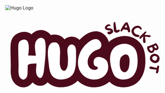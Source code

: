 
![Hugo Logo](https://github.com/user-attachments/assets/1d4c2f43-6935-439a-b1f4-142ace8809ed)<svg xmlns="http://www.w3.org/2000/svg" xmlns:xlink="http://www.w3.org/1999/xlink" width="500" zoomAndPan="magnify" viewBox="0 0 375 225" height="300" preserveAspectRatio="xMidYMid meet" version="1.2"><defs/><g id="d2ebe5bbb0"><g style="fill:#4c0b1b;fill-opacity:1;"><g transform="translate(28.63269, 164.089644)"><path style="stroke:none" d="M 32.734375 10.636719 C 29.714844 13.535156 26.417969 15.644531 22.84375 16.96875 C 18.289062 18.652344 13.664062 18.980469 8.964844 17.945312 C 2.453125 16.511719 -3 13.113281 -7.390625 7.746094 C -11.046875 3.277344 -13.40625 -1.707031 -14.460938 -7.199219 C -15.695312 -13.363281 -16.144531 -19.144531 -15.8125 -24.539062 C -15.609375 -27.832031 -15.550781 -31.621094 -15.632812 -35.898438 C -15.726562 -42.238281 -15.867188 -48.527344 -16.050781 -54.757812 C -16.242188 -61.265625 -16.339844 -67.75 -16.339844 -74.207031 C -16.339844 -77.183594 -16.230469 -80.183594 -16.011719 -83.207031 C -15.628906 -88.441406 -14.238281 -93.257812 -11.839844 -97.660156 C -8.535156 -103.714844 -3.394531 -108.066406 3.578125 -110.710938 C 11.367188 -113.632812 18.46875 -114.070312 24.878906 -112.015625 C 28.308594 -110.917969 31.375 -109.25 34.082031 -107.015625 C 36.796875 -104.773438 39.011719 -102.066406 40.734375 -98.898438 C 43.015625 -94.703125 44.488281 -89.953125 45.148438 -84.648438 C 45.640625 -80.710938 45.828125 -76.65625 45.707031 -72.480469 C 45.597656 -68.722656 45.347656 -65.15625 44.960938 -61.773438 C 44.644531 -59.007812 44.394531 -56.730469 44.214844 -54.945312 L 25.859375 -56.78125 L 24.746094 -75.195312 C 28.492188 -75.421875 32.214844 -75.449219 35.917969 -75.277344 C 38.679688 -75.152344 41.417969 -75.089844 44.132812 -75.089844 L 44.132812 -56.640625 L 25.808594 -54.484375 C 25.464844 -57.417969 25.03125 -60.511719 24.511719 -63.773438 C 23.820312 -68.089844 23.417969 -72.414062 23.300781 -76.738281 C 23.160156 -82.019531 23.738281 -87.105469 25.035156 -92 C 26.640625 -97.835938 29.601562 -103 33.90625 -107.492188 C 38.75 -112.546875 44.507812 -115.734375 51.183594 -117.046875 C 55.644531 -117.921875 60.039062 -117.695312 64.367188 -116.367188 C 68.183594 -115.191406 71.714844 -113.210938 74.96875 -110.421875 C 79.839844 -106.414062 83.011719 -100.421875 84.480469 -92.449219 C 85.328125 -87.84375 85.78125 -82.570312 85.839844 -76.632812 C 85.890625 -71.382812 85.765625 -65.875 85.464844 -60.105469 C 85.167969 -54.414062 84.746094 -48.890625 84.199219 -43.527344 L 82.785156 -30.113281 L 81.867188 -21.625 L 63.527344 -23.613281 L 81.929688 -22.296875 C 81.792969 -20.410156 81.492188 -18.058594 81.019531 -15.238281 C 80.488281 -12.039062 79.695312 -8.855469 78.640625 -5.691406 C 77.25 -1.519531 75.355469 2.144531 72.960938 5.308594 C 70.769531 8.199219 68.164062 10.464844 65.136719 12.105469 C 61.53125 14.058594 57.675781 14.976562 53.566406 14.855469 C 46.632812 14.652344 40.371094 11.371094 34.78125 5.019531 C 29.917969 -0.652344 27.101562 -7.257812 26.339844 -14.796875 C 25.835938 -19.789062 25.863281 -24.851562 26.425781 -29.980469 C 26.796875 -33.34375 27.019531 -36.285156 27.097656 -38.804688 L 45.535156 -38.230469 L 47.824219 -19.921875 C 45.800781 -19.671875 43.308594 -19.488281 40.34375 -19.371094 C 38.40625 -19.296875 36.511719 -19.148438 34.664062 -18.929688 C 34.5 -18.910156 34.371094 -18.890625 34.265625 -18.871094 C 34.253906 -18.867188 34.246094 -18.867188 34.242188 -18.867188 C 34.273438 -18.871094 34.304688 -18.882812 34.347656 -18.890625 C 34.886719 -19.042969 35.484375 -19.308594 36.136719 -19.683594 C 38.1875 -20.820312 39.867188 -22.542969 41.171875 -24.847656 C 42.535156 -27.253906 43.152344 -29.773438 43.019531 -32.402344 C 43.140625 -29.988281 43.144531 -27.289062 43.03125 -24.308594 C 42.945312 -22.277344 42.902344 -19.984375 42.902344 -17.429688 C 42.902344 -13.207031 42.4375 -9.101562 41.511719 -5.105469 C 40.105469 0.945312 37.269531 6.105469 33.003906 10.375 Z M 6.914062 -15.714844 C 6.207031 -15.007812 5.757812 -14.25 5.570312 -13.449219 C 5.863281 -14.699219 6.007812 -16.027344 6.007812 -17.429688 C 6.007812 -20.496094 6.058594 -23.261719 6.160156 -25.726562 C 6.234375 -27.617188 6.238281 -29.230469 6.171875 -30.5625 C 5.945312 -35.066406 6.914062 -39.226562 9.074219 -43.035156 C 11.175781 -46.746094 14.09375 -49.640625 17.832031 -51.714844 C 21.308594 -53.703125 25.453125 -54.984375 30.269531 -55.5625 C 33.105469 -55.902344 35.992188 -56.128906 38.925781 -56.242188 C 40.832031 -56.316406 42.273438 -56.410156 43.25 -56.535156 L 64.648438 -59.210938 L 63.976562 -37.652344 C 63.867188 -34.175781 63.574219 -30.273438 63.101562 -25.957031 C 62.820312 -23.40625 62.804688 -20.921875 63.046875 -18.511719 C 63.054688 -18.445312 63.058594 -18.402344 63.066406 -18.382812 C 63.050781 -18.433594 63.03125 -18.5 63 -18.574219 C 62.90625 -18.800781 62.730469 -19.0625 62.476562 -19.355469 C 62.53125 -19.296875 62.570312 -19.25 62.605469 -19.21875 C 62.59375 -19.226562 62.574219 -19.246094 62.542969 -19.273438 C 62.304688 -19.488281 62.003906 -19.71875 61.640625 -19.957031 C 59.652344 -21.253906 57.324219 -21.945312 54.652344 -22.023438 C 52.136719 -22.097656 49.769531 -21.53125 47.546875 -20.328125 C 45.902344 -19.433594 44.570312 -18.316406 43.550781 -16.972656 C 43.46875 -16.863281 43.417969 -16.785156 43.394531 -16.746094 C 43.46875 -16.886719 43.546875 -17.09375 43.636719 -17.359375 C 44.082031 -18.691406 44.410156 -20.007812 44.628906 -21.304688 C 44.90625 -22.984375 45.074219 -24.191406 45.125 -24.925781 L 45.148438 -25.261719 L 46.09375 -33.976562 L 47.492188 -47.265625 C 47.976562 -52.023438 48.351562 -56.945312 48.617188 -62.027344 C 48.878906 -67.035156 48.988281 -71.789062 48.945312 -76.28125 C 48.910156 -80.089844 48.660156 -83.25 48.195312 -85.765625 C 48.148438 -86.011719 48.109375 -86.195312 48.074219 -86.316406 C 48.101562 -86.214844 48.164062 -86.070312 48.253906 -85.875 C 48.867188 -84.539062 49.769531 -83.382812 50.960938 -82.410156 C 51.589844 -81.867188 52.441406 -81.433594 53.515625 -81.101562 C 55.101562 -80.613281 56.699219 -80.527344 58.304688 -80.84375 C 59.261719 -81.03125 60.007812 -81.40625 60.542969 -81.964844 C 60.484375 -81.902344 60.441406 -81.851562 60.410156 -81.8125 C 60.414062 -81.820312 60.425781 -81.835938 60.441406 -81.867188 C 60.527344 -82.011719 60.613281 -82.242188 60.699219 -82.558594 C 60.308594 -81.082031 60.136719 -79.46875 60.183594 -77.722656 C 60.253906 -75.019531 60.507812 -72.316406 60.941406 -69.605469 C 61.542969 -65.839844 62.046875 -62.234375 62.453125 -58.796875 L 64.875 -38.191406 L 44.132812 -38.191406 C 40.851562 -38.191406 37.542969 -38.269531 34.214844 -38.421875 C 31.828125 -38.535156 29.414062 -38.515625 26.976562 -38.367188 L 5.347656 -37.054688 L 7.503906 -58.617188 C 7.699219 -60.578125 7.96875 -63.035156 8.304688 -65.980469 C 8.574219 -68.316406 8.746094 -70.839844 8.824219 -73.546875 C 8.890625 -75.835938 8.796875 -78.011719 8.539062 -80.070312 C 8.480469 -80.550781 8.40625 -80.9375 8.3125 -81.242188 C 8.292969 -81.304688 8.277344 -81.351562 8.265625 -81.382812 C 8.273438 -81.359375 8.292969 -81.328125 8.316406 -81.28125 C 8.867188 -80.269531 9.621094 -79.367188 10.574219 -78.578125 C 11.523438 -77.792969 12.542969 -77.226562 13.632812 -76.878906 C 14.9375 -76.460938 16.125 -76.308594 17.1875 -76.421875 C 17.273438 -76.429688 17.34375 -76.441406 17.402344 -76.453125 C 17.402344 -76.453125 17.386719 -76.449219 17.359375 -76.441406 C 17.160156 -76.390625 16.925781 -76.316406 16.660156 -76.214844 C 17.128906 -76.394531 17.644531 -76.707031 18.207031 -77.160156 C 19.160156 -77.925781 19.941406 -78.867188 20.550781 -79.992188 C 20.652344 -80.175781 20.726562 -80.351562 20.773438 -80.519531 L 20.789062 -80.53125 C 20.632812 -78.398438 20.554688 -76.292969 20.554688 -74.207031 C 20.554688 -68.113281 20.648438 -61.992188 20.828125 -55.851562 C 21.019531 -49.433594 21.160156 -43.027344 21.253906 -36.621094 C 21.359375 -31.34375 21.277344 -26.558594 21.011719 -22.265625 C 20.878906 -20.070312 21.128906 -17.367188 21.769531 -14.164062 C 21.652344 -14.785156 21.449219 -15.269531 21.164062 -15.617188 C 20.765625 -16.101562 20.246094 -16.550781 19.601562 -16.964844 C 18.765625 -17.5 17.863281 -17.875 16.894531 -18.085938 C 14.539062 -18.605469 12.257812 -18.453125 10.042969 -17.636719 C 8.8125 -17.179688 7.859375 -16.628906 7.183594 -15.976562 Z M 6.914062 -15.714844 "/></g></g><g style="fill:#4c0b1b;fill-opacity:1;"><g transform="translate(98.906075, 164.089644)"><path style="stroke:none" d="M 11.546875 13.46875 C 4.625 9.921875 -0.769531 4.984375 -4.636719 -1.34375 C -7.742188 -6.421875 -9.988281 -11.976562 -11.375 -18.003906 C -12.5 -22.910156 -13.289062 -27.917969 -13.738281 -33.027344 C -14.09375 -37.046875 -14.488281 -40.765625 -14.925781 -44.175781 C -15.25 -46.980469 -15.5625 -50.246094 -15.859375 -53.972656 C -16.199219 -58.207031 -16.285156 -62.578125 -16.117188 -67.089844 C -15.917969 -72.433594 -15.109375 -77.511719 -13.683594 -82.320312 C -11.734375 -88.921875 -8.375 -94.402344 -3.609375 -98.769531 C -0.554688 -101.574219 2.992188 -103.648438 7.027344 -104.992188 C 10.464844 -106.136719 14.167969 -106.710938 18.128906 -106.710938 C 21.671875 -106.710938 25.003906 -106.191406 28.128906 -105.148438 C 31.78125 -103.929688 35.015625 -102.058594 37.832031 -99.535156 C 42.109375 -95.695312 45.179688 -90.921875 47.046875 -85.21875 C 48.347656 -81.25 49.171875 -77.058594 49.519531 -72.644531 C 49.808594 -69.003906 49.894531 -65.433594 49.78125 -61.929688 C 49.683594 -59.042969 49.585938 -56.53125 49.488281 -54.398438 L 49.152344 -40.855469 C 49.078125 -38.324219 49.394531 -36.152344 50.097656 -34.335938 C 49.96875 -34.65625 49.808594 -34.945312 49.617188 -35.214844 C 49.136719 -35.871094 48.519531 -36.476562 47.765625 -37.019531 C 46.453125 -37.96875 44.929688 -38.617188 43.195312 -38.96875 C 41.097656 -39.394531 39.046875 -39.3125 37.035156 -38.730469 C 34.835938 -38.097656 33 -37.027344 31.515625 -35.519531 C 30.921875 -34.917969 30.515625 -34.402344 30.300781 -33.96875 C 30.945312 -35.257812 31.3125 -36.71875 31.40625 -38.351562 C 31.621094 -42.175781 31.726562 -45.835938 31.726562 -49.332031 C 31.726562 -51.09375 31.578125 -53.050781 31.273438 -55.195312 C 30.785156 -58.664062 30.433594 -62.136719 30.21875 -65.609375 C 29.890625 -70.847656 30.429688 -75.757812 31.839844 -80.335938 L 31.902344 -80.542969 L 31.972656 -80.746094 C 33.667969 -85.839844 36.390625 -90.207031 40.136719 -93.839844 C 44.738281 -98.308594 50.15625 -100.894531 56.382812 -101.605469 C 60.351562 -102.054688 64.238281 -101.566406 68.035156 -100.144531 C 71.125 -98.984375 74.015625 -97.242188 76.710938 -94.917969 C 81.019531 -91.324219 84.046875 -86.742188 85.78125 -81.164062 C 86.914062 -77.515625 87.5625 -73.738281 87.722656 -69.832031 C 87.835938 -66.992188 87.835938 -64.316406 87.714844 -61.804688 L 69.289062 -62.683594 L 87.730469 -63.132812 C 87.828125 -59.140625 87.878906 -54.707031 87.878906 -49.824219 C 87.878906 -44.507812 87.617188 -39.097656 87.09375 -33.597656 C 86.503906 -27.40625 85.335938 -21.519531 83.597656 -15.941406 C 81.496094 -9.195312 78.320312 -3.324219 74.078125 1.675781 C 70.375 6.054688 65.710938 9.628906 60.089844 12.398438 C 55.15625 14.832031 49.890625 16.523438 44.285156 17.480469 C 38.878906 18.40625 33.515625 18.632812 28.1875 18.167969 C 21.9375 17.621094 16.300781 16.007812 11.277344 13.324219 Z M 28.640625 -19.230469 C 29.234375 -18.910156 30.15625 -18.699219 31.402344 -18.589844 C 33.574219 -18.398438 35.796875 -18.5 38.074219 -18.886719 C 40.152344 -19.242188 42.054688 -19.84375 43.773438 -20.691406 C 44.804688 -21.199219 45.527344 -21.699219 45.945312 -22.195312 C 46.953125 -23.378906 47.761719 -24.957031 48.375 -26.925781 C 49.351562 -30.0625 50.015625 -33.449219 50.363281 -37.097656 C 50.777344 -41.433594 50.980469 -45.675781 50.980469 -49.824219 C 50.980469 -54.40625 50.9375 -58.542969 50.847656 -62.234375 L 50.832031 -62.898438 L 50.863281 -63.5625 C 50.929688 -64.984375 50.929688 -66.574219 50.855469 -68.328125 C 50.828125 -69.011719 50.726562 -69.636719 50.550781 -70.203125 C 50.972656 -68.84375 51.65625 -67.773438 52.59375 -66.992188 C 53.226562 -66.445312 54.054688 -65.980469 55.082031 -65.597656 C 56.820312 -64.945312 58.644531 -64.726562 60.550781 -64.945312 C 62.65625 -65.183594 64.417969 -65.992188 65.835938 -67.367188 C 66.394531 -67.910156 66.773438 -68.480469 66.972656 -69.078125 L 49.472656 -74.910156 L 67.105469 -69.484375 C 67.015625 -69.195312 66.992188 -68.667969 67.039062 -67.910156 C 67.199219 -65.386719 67.457031 -62.859375 67.8125 -60.332031 C 68.351562 -56.484375 68.621094 -52.816406 68.621094 -49.332031 C 68.621094 -45.144531 68.496094 -40.792969 68.242188 -36.28125 C 67.867188 -29.574219 66.21875 -23.304688 63.300781 -17.46875 C 61.773438 -14.414062 59.941406 -11.800781 57.800781 -9.628906 C 54.773438 -6.554688 51.269531 -4.441406 47.292969 -3.292969 C 43.5 -2.195312 39.691406 -2.03125 35.863281 -2.808594 C 32.394531 -3.511719 29.160156 -4.945312 26.164062 -7.109375 C 21.617188 -10.394531 18.125 -15.035156 15.679688 -21.039062 C 13.195312 -27.46875 12.058594 -34.386719 12.269531 -41.785156 L 12.632812 -56.074219 C 12.722656 -58.058594 12.8125 -60.421875 12.90625 -63.15625 C 12.976562 -65.277344 12.921875 -67.464844 12.742188 -69.726562 C 12.621094 -71.21875 12.371094 -72.554688 11.980469 -73.742188 C 12.164062 -73.1875 12.566406 -72.632812 13.1875 -72.074219 C 14.175781 -71.1875 15.265625 -70.546875 16.460938 -70.148438 C 17.125 -69.925781 17.679688 -69.816406 18.128906 -69.816406 C 18.0625 -69.816406 18.007812 -69.8125 17.96875 -69.8125 C 17.972656 -69.8125 17.988281 -69.8125 18.015625 -69.816406 C 18.210938 -69.847656 18.4375 -69.902344 18.695312 -69.988281 C 19.636719 -70.304688 20.511719 -70.832031 21.320312 -71.574219 C 21.511719 -71.75 21.664062 -71.929688 21.773438 -72.113281 C 21.785156 -72.132812 21.796875 -72.152344 21.804688 -72.167969 C 21.804688 -72.167969 21.800781 -72.160156 21.796875 -72.152344 C 21.765625 -72.078125 21.730469 -71.980469 21.695312 -71.859375 C 21.152344 -70.015625 20.835938 -67.972656 20.753906 -65.726562 C 20.640625 -62.648438 20.695312 -59.714844 20.917969 -56.917969 C 21.183594 -53.617188 21.433594 -50.933594 21.671875 -48.867188 C 22.171875 -44.96875 22.617188 -40.765625 23.015625 -36.261719 C 23.316406 -32.84375 23.839844 -29.515625 24.585938 -26.269531 C 25.074219 -24.144531 25.828125 -22.246094 26.84375 -20.582031 C 27.101562 -20.164062 27.609375 -19.761719 28.367188 -19.371094 Z M 28.640625 -19.230469 "/></g></g><g style="fill:#4c0b1b;fill-opacity:1;"><g transform="translate(170.584968, 164.089644)"><path style="stroke:none" d="M 0.308594 1.800781 C -6.03125 -4.675781 -10.535156 -12.058594 -13.203125 -20.347656 C -15.695312 -28.089844 -16.683594 -36.121094 -16.164062 -44.4375 C -15.671875 -52.3125 -14.011719 -59.941406 -11.183594 -67.320312 C -8.382812 -74.621094 -4.699219 -81.234375 -0.132812 -87.15625 C 1.53125 -89.421875 3.8125 -92.03125 6.710938 -94.992188 C 9.617188 -97.957031 12.820312 -100.78125 16.324219 -103.464844 C 20.285156 -106.5 24.445312 -108.996094 28.816406 -110.941406 C 34.351562 -113.414062 39.886719 -114.601562 45.421875 -114.507812 C 49.335938 -114.445312 53.082031 -113.613281 56.664062 -112.019531 C 59.914062 -110.570312 62.898438 -108.539062 65.621094 -105.929688 C 71.003906 -100.738281 74.382812 -94.804688 75.761719 -88.125 C 76.496094 -84.566406 76.621094 -81.0625 76.140625 -77.617188 C 75.625 -73.957031 74.449219 -70.503906 72.605469 -67.269531 C 70.636719 -63.804688 68.019531 -60.871094 64.761719 -58.464844 C 61.949219 -56.390625 58.742188 -54.789062 55.144531 -53.65625 L 54.9375 -53.59375 L 54.734375 -53.535156 C 52.691406 -52.945312 50.773438 -51.972656 48.976562 -50.617188 C 47.339844 -49.386719 46.015625 -47.910156 45.015625 -46.195312 C 44.25 -44.894531 43.816406 -43.367188 43.714844 -41.621094 L 25.296875 -42.726562 L 43.738281 -42.242188 C 43.714844 -41.351562 43.910156 -40.425781 44.316406 -39.464844 C 44.203125 -39.734375 44.007812 -40.015625 43.730469 -40.3125 C 43.441406 -40.625 43.15625 -40.855469 42.871094 -41 L 34.433594 -24.59375 L 42.164062 -41.34375 C 41.921875 -41.457031 41.738281 -41.53125 41.609375 -41.566406 C 41.75 -41.527344 41.964844 -41.480469 42.253906 -41.433594 C 42.132812 -41.453125 41.988281 -41.449219 41.820312 -41.421875 C 40.199219 -41.175781 38.640625 -40.578125 37.144531 -39.628906 C 35.339844 -38.492188 33.894531 -37.015625 32.808594 -35.210938 C 32.289062 -34.34375 31.871094 -33.28125 31.558594 -32.019531 C 31.191406 -30.558594 31.042969 -29.042969 31.105469 -27.480469 C 31.207031 -25.0625 31.804688 -22.753906 32.902344 -20.5625 C 33.984375 -18.394531 35.46875 -16.578125 37.355469 -15.109375 C 38.628906 -14.121094 39.980469 -13.375 41.410156 -12.875 C 40.714844 -13.121094 39.945312 -13.367188 39.113281 -13.625 C 34.671875 -14.972656 30.96875 -17.347656 28 -20.738281 L 41.882812 -32.886719 L 28.449219 -20.246094 C 23.832031 -25.152344 21.34375 -31.402344 20.996094 -38.996094 C 20.710938 -45.113281 21.703125 -50.546875 23.960938 -55.296875 C 25.539062 -58.566406 27.550781 -61.394531 29.996094 -63.777344 C 32.636719 -66.347656 35.671875 -68.320312 39.109375 -69.691406 C 44.253906 -71.75 49.714844 -72.488281 55.484375 -71.902344 C 60.355469 -71.40625 65.082031 -70.074219 69.667969 -67.902344 C 74.195312 -65.757812 78.175781 -63.007812 81.613281 -59.652344 C 85.890625 -55.472656 88.8125 -50.710938 90.371094 -45.363281 C 92.921875 -36.160156 93.328125 -27.628906 91.589844 -19.769531 C 89.816406 -11.757812 86.289062 -4.796875 81.007812 1.117188 C 76.0625 6.652344 70.117188 10.921875 63.175781 13.914062 C 56.558594 16.773438 49.5625 18.304688 42.1875 18.511719 C 34.769531 18.71875 27.496094 17.488281 20.367188 14.8125 C 13.070312 12.078125 6.484375 7.835938 0.601562 2.09375 L 0.453125 1.949219 Z M 26.675781 -24.007812 L 13.492188 -11.101562 L 26.382812 -24.300781 C 28.558594 -22.171875 30.875 -20.652344 33.320312 -19.734375 C 35.9375 -18.75 38.550781 -18.296875 41.15625 -18.371094 C 43.808594 -18.445312 46.273438 -18.972656 48.558594 -19.960938 C 50.515625 -20.804688 52.164062 -21.972656 53.492188 -23.464844 C 54.492188 -24.578125 55.179688 -26.003906 55.5625 -27.734375 C 55.980469 -29.621094 55.777344 -32.050781 54.953125 -35.03125 C 55.105469 -34.503906 55.3125 -34.035156 55.574219 -33.621094 C 55.691406 -33.429688 55.78125 -33.308594 55.839844 -33.25 C 55.34375 -33.734375 54.6875 -34.171875 53.871094 -34.558594 C 53.117188 -34.914062 52.410156 -35.128906 51.753906 -35.195312 C 51.996094 -35.171875 52.347656 -35.25 52.808594 -35.4375 C 53.902344 -35.875 54.878906 -36.507812 55.734375 -37.34375 C 56.402344 -37.996094 56.917969 -38.691406 57.273438 -39.433594 C 57.570312 -40.050781 57.757812 -40.613281 57.835938 -41.113281 C 57.84375 -41.152344 57.847656 -41.1875 57.847656 -41.210938 C 57.847656 -41.207031 57.847656 -41.195312 57.847656 -41.171875 C 57.839844 -41.046875 57.84375 -40.886719 57.851562 -40.695312 C 57.835938 -40.988281 57.734375 -41.414062 57.535156 -41.972656 C 57.082031 -43.253906 56.34375 -44.441406 55.316406 -45.53125 L 55.546875 -45.289062 L 55.765625 -45.035156 C 54.109375 -46.929688 52.136719 -48.226562 49.855469 -48.921875 C 51.175781 -48.519531 52.421875 -48.113281 53.597656 -47.699219 C 55.964844 -46.871094 58.101562 -45.714844 60.007812 -44.234375 C 62.527344 -42.277344 64.492188 -39.886719 65.902344 -37.0625 C 67.164062 -34.542969 67.851562 -31.859375 67.96875 -29.019531 C 68.050781 -27.035156 67.847656 -25.050781 67.351562 -23.074219 C 66.777344 -20.78125 65.8125 -18.5 64.449219 -16.230469 C 62.519531 -13.015625 59.988281 -10.421875 56.847656 -8.4375 C 54.011719 -6.648438 50.875 -5.488281 47.429688 -4.957031 C 43.601562 -4.367188 39.757812 -4.414062 35.890625 -5.089844 C 32.4375 -5.691406 29.375 -6.613281 26.703125 -7.847656 L 26.347656 -8.011719 L 25.996094 -8.191406 C 18.761719 -11.910156 13.546875 -17.53125 10.355469 -25.042969 C 7.859375 -30.925781 6.691406 -36.980469 6.855469 -43.210938 L 6.867188 -43.523438 L 6.882812 -43.832031 C 7.339844 -51.453125 9.4375 -58.453125 13.171875 -64.835938 C 16.667969 -70.804688 21.203125 -75.890625 26.777344 -80.089844 C 32.195312 -84.167969 38.101562 -87.132812 44.492188 -88.980469 L 49.613281 -71.257812 L 44.082031 -88.855469 C 43.761719 -88.753906 43.355469 -88.523438 42.863281 -88.160156 C 41.921875 -87.464844 41.144531 -86.582031 40.535156 -85.503906 C 40.050781 -84.65625 39.742188 -83.738281 39.601562 -82.746094 C 39.492188 -81.972656 39.5 -81.28125 39.628906 -80.671875 C 39.734375 -80.144531 39.90625 -79.6875 40.136719 -79.296875 C 40.183594 -79.214844 40.222656 -79.15625 40.25 -79.121094 C 40.207031 -79.175781 40.148438 -79.238281 40.070312 -79.3125 C 40.449219 -78.949219 40.976562 -78.617188 41.648438 -78.316406 C 42.652344 -77.871094 43.707031 -77.636719 44.808594 -77.617188 C 44.859375 -77.617188 44.898438 -77.617188 44.933594 -77.621094 C 44.917969 -77.621094 44.886719 -77.613281 44.84375 -77.605469 C 44.578125 -77.546875 44.246094 -77.425781 43.847656 -77.25 C 42.125 -76.480469 40.433594 -75.460938 38.769531 -74.183594 C 36.652344 -72.558594 34.75 -70.886719 33.0625 -69.167969 C 31.371094 -67.441406 30.046875 -65.929688 29.085938 -64.632812 C 26.71875 -61.5625 24.78125 -58.054688 23.269531 -54.113281 C 21.789062 -50.25 20.917969 -46.257812 20.660156 -42.136719 C 20.429688 -38.464844 20.847656 -34.96875 21.917969 -31.65625 C 22.808594 -28.886719 24.394531 -26.339844 26.675781 -24.007812 Z M 26.675781 -24.007812 "/></g></g><g style="fill:#4c0b1b;fill-opacity:1;"><g transform="translate(246.901902, 164.089644)"><path style="stroke:none" d="M 53.234375 15.039062 C 47.132812 17.3125 40.699219 18.449219 33.941406 18.449219 C 26.816406 18.449219 20.152344 17.085938 13.949219 14.363281 C 5.191406 10.414062 -1.179688 4.640625 -5.164062 -2.957031 C -7.726562 -7.84375 -9.882812 -13.199219 -11.625 -19.011719 C -13.523438 -25.378906 -14.886719 -32.011719 -15.714844 -38.910156 C -16.632812 -46.550781 -16.46875 -53.976562 -15.226562 -61.179688 C -13.78125 -69.578125 -10.503906 -77.128906 -5.40625 -83.832031 C 0.0820312 -91.042969 7.679688 -96.390625 17.390625 -99.867188 C 26.992188 -103.296875 36.398438 -104.226562 45.617188 -102.652344 C 55.410156 -100.984375 63.828125 -96.742188 70.871094 -89.925781 C 78 -83.03125 82.582031 -74.140625 84.613281 -63.257812 C 85.65625 -57.347656 86.207031 -51 86.261719 -44.210938 C 86.320312 -36.984375 85.527344 -29.84375 83.882812 -22.792969 C 82.035156 -14.878906 78.894531 -7.734375 74.460938 -1.351562 C 69.179688 6.25 62.121094 11.710938 53.28125 15.023438 Z M 40.324219 -19.523438 C 41.980469 -20.140625 43.257812 -21.101562 44.160156 -22.402344 C 45.910156 -24.921875 47.175781 -27.84375 47.953125 -31.175781 C 48.929688 -35.371094 49.402344 -39.617188 49.367188 -43.910156 C 49.328125 -48.648438 48.988281 -52.839844 48.34375 -56.488281 C 47.753906 -59.660156 46.710938 -61.964844 45.21875 -63.410156 C 43.644531 -64.933594 41.707031 -65.890625 39.414062 -66.285156 C 36.542969 -66.773438 33.351562 -66.390625 29.832031 -65.132812 C 26.988281 -64.113281 25.027344 -62.902344 23.957031 -61.492188 C 22.5 -59.574219 21.558594 -57.382812 21.132812 -54.910156 C 20.5 -51.246094 20.429688 -47.378906 20.917969 -43.308594 C 21.492188 -38.496094 22.425781 -33.929688 23.714844 -29.617188 C 24.777344 -26.0625 26.046875 -22.886719 27.511719 -20.09375 C 27.480469 -20.148438 27.449219 -20.199219 27.410156 -20.246094 C 27.402344 -20.257812 27.394531 -20.265625 27.390625 -20.269531 C 27.402344 -20.257812 27.417969 -20.242188 27.441406 -20.226562 C 27.746094 -19.953125 28.195312 -19.6875 28.777344 -19.421875 C 30.257812 -18.773438 31.976562 -18.449219 33.941406 -18.449219 C 36.273438 -18.449219 38.414062 -18.8125 40.367188 -19.539062 Z M 42.558594 -34.265625 C 42.636719 -34.191406 42.699219 -34.128906 42.753906 -34.082031 L 42.738281 -34.089844 C 42.515625 -34.265625 42.222656 -34.441406 41.867188 -34.625 C 40.117188 -35.523438 38.128906 -35.90625 35.90625 -35.769531 C 34.34375 -35.675781 32.863281 -35.25 31.46875 -34.496094 C 30.398438 -33.914062 29.527344 -33.226562 28.863281 -32.433594 C 28.828125 -32.390625 28.800781 -32.351562 28.785156 -32.320312 C 28.808594 -32.371094 28.839844 -32.460938 28.878906 -32.59375 C 29.125 -33.53125 29.40625 -35.144531 29.730469 -37.425781 C 30.03125 -39.570312 30.179688 -41.828125 30.179688 -44.203125 C 30.179688 -45.539062 30.046875 -46.636719 29.773438 -47.5 C 29.972656 -46.875 30.332031 -46.207031 30.855469 -45.5 C 31.6875 -44.375 32.734375 -43.449219 33.996094 -42.730469 C 35.539062 -41.847656 37.226562 -41.359375 39.054688 -41.257812 C 40.578125 -41.175781 41.972656 -41.375 43.234375 -41.855469 C 43.203125 -41.84375 43.144531 -41.796875 43.0625 -41.71875 C 42.996094 -41.652344 42.949219 -41.605469 42.925781 -41.582031 C 42.980469 -41.644531 43.050781 -41.738281 43.132812 -41.851562 C 43.558594 -42.460938 43.917969 -43.195312 44.203125 -44.058594 C 44.078125 -43.648438 43.9375 -42.722656 43.785156 -41.285156 C 43.605469 -39.558594 43.558594 -37.742188 43.652344 -35.832031 C 43.730469 -34.292969 43.921875 -32.941406 44.234375 -31.78125 C 44.195312 -31.929688 44.097656 -32.152344 43.941406 -32.441406 C 43.601562 -33.078125 43.140625 -33.6875 42.558594 -34.265625 Z M 16.46875 -8.179688 C 12.738281 -11.90625 10.121094 -16.578125 8.609375 -22.1875 C 7.609375 -25.898438 7.007812 -29.84375 6.800781 -34.019531 C 6.617188 -37.824219 6.710938 -41.535156 7.09375 -45.148438 C 7.503906 -49.054688 8.207031 -52.578125 9.203125 -55.726562 C 10.734375 -60.328125 13.550781 -64.574219 17.652344 -68.46875 C 21.316406 -71.953125 25.476562 -74.578125 30.128906 -76.34375 C 33.734375 -77.714844 37.378906 -78.300781 41.058594 -78.101562 C 45.042969 -77.882812 48.789062 -76.773438 52.300781 -74.765625 C 55.527344 -72.921875 58.261719 -70.488281 60.5 -67.460938 C 62.429688 -64.859375 63.914062 -61.910156 64.957031 -58.613281 C 66.371094 -54.132812 67.078125 -49.332031 67.078125 -44.203125 C 67.078125 -40.109375 66.804688 -36.136719 66.265625 -32.285156 C 65.742188 -28.570312 65.136719 -25.402344 64.445312 -22.78125 C 62.984375 -17.488281 60.554688 -12.8125 57.152344 -8.746094 C 54.800781 -5.9375 52.09375 -3.703125 49.027344 -2.046875 C 45.644531 -0.214844 42.019531 0.820312 38.160156 1.054688 C 33.644531 1.332031 29.253906 0.375 25 -1.8125 C 22.035156 -3.335938 19.191406 -5.457031 16.46875 -8.179688 Z M 16.46875 -8.179688 "/></g></g><g style="fill:#ffffff;fill-opacity:1;"><g transform="translate(28.63269, 164.089644)"><path style="stroke:none" d="M 19.953125 -2.671875 C 17.609375 -0.421875 15.265625 0.445312 12.921875 -0.0625 C 10.585938 -0.582031 8.578125 -1.875 6.890625 -3.9375 C 5.203125 -6 4.125 -8.25 3.65625 -10.6875 C 2.71875 -15.363281 2.363281 -19.597656 2.59375 -23.390625 C 2.832031 -27.191406 2.90625 -31.484375 2.8125 -36.265625 C 2.71875 -42.628906 2.578125 -48.972656 2.390625 -55.296875 C 2.203125 -61.628906 2.109375 -67.929688 2.109375 -74.203125 C 2.109375 -76.734375 2.203125 -79.285156 2.390625 -81.859375 C 2.578125 -84.441406 3.234375 -86.765625 4.359375 -88.828125 C 5.484375 -90.890625 7.40625 -92.4375 10.125 -93.46875 C 13.863281 -94.875 16.90625 -95.203125 19.25 -94.453125 C 21.59375 -93.703125 23.347656 -92.25 24.515625 -90.09375 C 25.691406 -87.9375 26.46875 -85.359375 26.84375 -82.359375 C 27.21875 -79.359375 27.359375 -76.242188 27.265625 -73.015625 C 27.171875 -69.785156 26.957031 -66.738281 26.625 -63.875 C 26.300781 -61.019531 26.046875 -58.65625 25.859375 -56.78125 C 28.953125 -56.96875 32.019531 -56.988281 35.0625 -56.84375 C 38.113281 -56.707031 41.132812 -56.640625 44.125 -56.640625 C 43.75 -59.828125 43.28125 -63.175781 42.71875 -66.6875 C 42.164062 -70.195312 41.84375 -73.707031 41.75 -77.21875 C 41.65625 -80.738281 42.023438 -84.09375 42.859375 -87.28125 C 43.609375 -90 45.0625 -92.484375 47.21875 -94.734375 C 49.375 -96.984375 51.878906 -98.382812 54.734375 -98.9375 C 57.597656 -99.5 60.34375 -98.660156 62.96875 -96.421875 C 64.5625 -95.109375 65.6875 -92.671875 66.34375 -89.109375 C 67 -85.546875 67.347656 -81.328125 67.390625 -76.453125 C 67.441406 -71.585938 67.328125 -66.457031 67.046875 -61.0625 C 66.765625 -55.675781 66.363281 -50.453125 65.84375 -45.390625 C 65.332031 -40.335938 64.863281 -35.890625 64.4375 -32.046875 C 64.019531 -28.203125 63.71875 -25.390625 63.53125 -23.609375 C 63.4375 -22.296875 63.203125 -20.515625 62.828125 -18.265625 C 62.453125 -16.015625 61.890625 -13.765625 61.140625 -11.515625 C 60.390625 -9.273438 59.425781 -7.378906 58.25 -5.828125 C 57.082031 -4.285156 55.703125 -3.535156 54.109375 -3.578125 C 52.515625 -3.628906 50.6875 -4.828125 48.625 -7.171875 C 46.375 -9.796875 45.0625 -12.957031 44.6875 -16.65625 C 44.3125 -20.351562 44.332031 -24.125 44.75 -27.96875 C 45.175781 -31.8125 45.4375 -35.234375 45.53125 -38.234375 C 44.03125 -38.046875 42.0625 -37.90625 39.625 -37.8125 C 37.195312 -37.71875 34.8125 -37.53125 32.46875 -37.25 C 30.125 -36.96875 28.296875 -36.453125 26.984375 -35.703125 C 25.296875 -34.765625 24.5 -33.359375 24.59375 -31.484375 C 24.6875 -29.609375 24.6875 -27.453125 24.59375 -25.015625 C 24.5 -22.765625 24.453125 -20.234375 24.453125 -17.421875 C 24.453125 -14.617188 24.144531 -11.90625 23.53125 -9.28125 C 22.925781 -6.65625 21.734375 -4.453125 19.953125 -2.671875 Z M 19.953125 -2.671875 "/></g></g><g style="fill:#ffffff;fill-opacity:1;"><g transform="translate(98.906075, 164.089644)"><path style="stroke:none" d="M 19.953125 -2.953125 C 16.109375 -4.921875 13.15625 -7.585938 11.09375 -10.953125 C 9.039062 -14.328125 7.546875 -18.050781 6.609375 -22.125 C 5.671875 -26.207031 5.015625 -30.378906 4.640625 -34.640625 C 4.265625 -38.910156 3.84375 -42.867188 3.375 -46.515625 C 3.09375 -48.953125 2.8125 -51.925781 2.53125 -55.4375 C 2.25 -58.957031 2.175781 -62.613281 2.3125 -66.40625 C 2.457031 -70.195312 3.019531 -73.753906 4 -77.078125 C 4.988281 -80.410156 6.609375 -83.109375 8.859375 -85.171875 C 11.109375 -87.234375 14.195312 -88.265625 18.125 -88.265625 C 21.21875 -88.265625 23.675781 -87.441406 25.5 -85.796875 C 27.332031 -84.160156 28.671875 -82.050781 29.515625 -79.46875 C 30.359375 -76.894531 30.894531 -74.132812 31.125 -71.1875 C 31.363281 -68.238281 31.4375 -65.359375 31.34375 -62.546875 C 31.25 -59.734375 31.15625 -57.296875 31.0625 -55.234375 C 30.96875 -50.921875 30.847656 -46.28125 30.703125 -41.3125 C 30.566406 -36.351562 31.296875 -31.8125 32.890625 -27.6875 C 33.921875 -25.15625 35.28125 -23.28125 36.96875 -22.0625 C 38.65625 -20.84375 40.382812 -20.488281 42.15625 -21 C 43.9375 -21.519531 45.484375 -23.09375 46.796875 -25.71875 C 48.578125 -29.28125 49.582031 -33.144531 49.8125 -37.3125 C 50.050781 -41.476562 50.171875 -45.484375 50.171875 -49.328125 C 50.171875 -51.953125 49.957031 -54.765625 49.53125 -57.765625 C 49.113281 -60.765625 48.8125 -63.757812 48.625 -66.75 C 48.4375 -69.75 48.71875 -72.46875 49.46875 -74.90625 C 50.21875 -77.15625 51.390625 -79.050781 52.984375 -80.59375 C 54.578125 -82.144531 56.40625 -83.035156 58.46875 -83.265625 C 60.53125 -83.503906 62.59375 -82.734375 64.65625 -80.953125 C 66.34375 -79.546875 67.515625 -77.785156 68.171875 -75.671875 C 68.828125 -73.566406 69.203125 -71.367188 69.296875 -69.078125 C 69.390625 -66.785156 69.390625 -64.65625 69.296875 -62.6875 C 69.390625 -58.84375 69.4375 -54.550781 69.4375 -49.8125 C 69.4375 -45.082031 69.203125 -40.257812 68.734375 -35.34375 C 68.265625 -30.425781 67.347656 -25.785156 65.984375 -21.421875 C 64.628906 -17.066406 62.640625 -13.347656 60.015625 -10.265625 C 57.953125 -7.828125 55.253906 -5.785156 51.921875 -4.140625 C 48.597656 -2.503906 45.015625 -1.359375 41.171875 -0.703125 C 37.335938 -0.046875 33.546875 0.117188 29.796875 -0.203125 C 26.046875 -0.535156 22.765625 -1.453125 19.953125 -2.953125 Z M 19.953125 -2.953125 "/></g></g><g style="fill:#ffffff;fill-opacity:1;"><g transform="translate(170.584968, 164.089644)"><path style="stroke:none" d="M 13.5 -11.109375 C 9.1875 -15.503906 6.140625 -20.46875 4.359375 -26 C 2.578125 -31.53125 1.875 -37.289062 2.25 -43.28125 C 2.625 -49.28125 3.890625 -55.09375 6.046875 -60.71875 C 8.203125 -66.34375 11.007812 -71.398438 14.46875 -75.890625 C 15.78125 -77.671875 17.582031 -79.734375 19.875 -82.078125 C 22.175781 -84.421875 24.734375 -86.671875 27.546875 -88.828125 C 30.359375 -90.984375 33.285156 -92.738281 36.328125 -94.09375 C 39.378906 -95.457031 42.304688 -96.113281 45.109375 -96.0625 C 47.921875 -96.019531 50.5 -94.875 52.84375 -92.625 C 55.46875 -90.09375 57.082031 -87.347656 57.6875 -84.390625 C 58.300781 -81.441406 57.925781 -78.769531 56.5625 -76.375 C 55.207031 -73.988281 52.890625 -72.28125 49.609375 -71.25 C 45.390625 -70.039062 41.476562 -68.078125 37.875 -65.359375 C 34.269531 -62.640625 31.34375 -59.359375 29.09375 -55.515625 C 26.84375 -51.671875 25.578125 -47.40625 25.296875 -42.71875 C 25.203125 -39.164062 25.878906 -35.675781 27.328125 -32.25 C 28.785156 -28.832031 31.15625 -26.28125 34.4375 -24.59375 C 35.65625 -24.03125 37.203125 -23.582031 39.078125 -23.25 C 40.953125 -22.925781 42.800781 -22.90625 44.625 -23.1875 C 46.445312 -23.46875 47.78125 -24.3125 48.625 -25.71875 C 49.46875 -27.125 49.722656 -28.15625 49.390625 -28.8125 C 49.066406 -29.46875 48.4375 -29.957031 47.5 -30.28125 C 46.5625 -30.613281 45.550781 -30.941406 44.46875 -31.265625 C 43.394531 -31.597656 42.535156 -32.140625 41.890625 -32.890625 C 40.390625 -34.484375 39.566406 -36.800781 39.421875 -39.84375 C 39.285156 -42.882812 39.6875 -45.390625 40.625 -47.359375 C 41.832031 -49.890625 43.609375 -51.625 45.953125 -52.5625 C 48.296875 -53.5 50.847656 -53.828125 53.609375 -53.546875 C 56.378906 -53.265625 59.097656 -52.488281 61.765625 -51.21875 C 64.441406 -49.957031 66.757812 -48.363281 68.71875 -46.4375 C 70.6875 -44.519531 72 -42.441406 72.65625 -40.203125 C 74.34375 -34.109375 74.644531 -28.625 73.5625 -23.75 C 72.488281 -18.875 70.382812 -14.679688 67.25 -11.171875 C 64.113281 -7.660156 60.316406 -4.941406 55.859375 -3.015625 C 51.410156 -1.097656 46.679688 -0.0703125 41.671875 0.0625 C 36.660156 0.207031 31.71875 -0.628906 26.84375 -2.453125 C 21.96875 -4.285156 17.519531 -7.171875 13.5 -11.109375 Z M 13.5 -11.109375 "/></g></g><g style="fill:#ffffff;fill-opacity:1;"><g transform="translate(246.901902, 164.089644)"><path style="stroke:none" d="M 46.796875 -2.25 C 42.773438 -0.75 38.488281 0 33.9375 0 C 29.394531 0 25.203125 -0.84375 21.359375 -2.53125 C 16.578125 -4.6875 13.179688 -7.679688 11.171875 -11.515625 C 9.160156 -15.359375 7.453125 -19.625 6.046875 -24.3125 C 4.453125 -29.65625 3.300781 -35.253906 2.59375 -41.109375 C 1.894531 -46.960938 2.015625 -52.609375 2.953125 -58.046875 C 3.890625 -63.484375 5.992188 -68.351562 9.265625 -72.65625 C 12.546875 -76.96875 17.328125 -80.25 23.609375 -82.5 C 30.171875 -84.84375 36.472656 -85.5 42.515625 -84.46875 C 48.554688 -83.4375 53.734375 -80.832031 58.046875 -76.65625 C 62.359375 -72.488281 65.171875 -66.894531 66.484375 -59.875 C 67.328125 -55.09375 67.769531 -49.820312 67.8125 -44.0625 C 67.863281 -38.300781 67.234375 -32.609375 65.921875 -26.984375 C 64.609375 -21.359375 62.40625 -16.320312 59.3125 -11.875 C 56.21875 -7.425781 52.046875 -4.21875 46.796875 -2.25 Z M 29.515625 -21.21875 C 32.234375 -18.5 34.738281 -17.207031 37.03125 -17.34375 C 39.332031 -17.488281 41.320312 -18.566406 43 -20.578125 C 44.6875 -22.597656 45.90625 -24.96875 46.65625 -27.6875 C 47.125 -29.46875 47.566406 -31.859375 47.984375 -34.859375 C 48.410156 -37.859375 48.625 -40.972656 48.625 -44.203125 C 48.625 -47.429688 48.203125 -50.378906 47.359375 -53.046875 C 46.515625 -55.722656 45.109375 -57.625 43.140625 -58.75 C 41.179688 -59.875 39.03125 -59.988281 36.6875 -59.09375 C 34.34375 -58.207031 32.234375 -56.875 30.359375 -55.09375 C 28.484375 -53.3125 27.265625 -51.578125 26.703125 -49.890625 C 26.140625 -48.109375 25.71875 -45.882812 25.4375 -43.21875 C 25.15625 -40.550781 25.082031 -37.785156 25.21875 -34.921875 C 25.363281 -32.066406 25.765625 -29.421875 26.421875 -26.984375 C 27.078125 -24.546875 28.109375 -22.625 29.515625 -21.21875 Z M 29.515625 -21.21875 "/></g></g><g style="fill:#4c0b1b;fill-opacity:1;"><g transform="translate(242.246229, 59.441956)"><path style="stroke:none" d="M 13.125 -13.09375 C 14.007812 -11.832031 14.375 -10.539062 14.21875 -9.21875 C 14.0625 -7.894531 13.414062 -6.773438 12.28125 -5.859375 C 11.019531 -4.804688 9.382812 -3.847656 7.375 -2.984375 C 6.457031 -2.597656 5.554688 -2.5 4.671875 -2.6875 C 3.785156 -2.882812 3.035156 -3.132812 2.421875 -3.4375 C 1.742188 -3.800781 1.234375 -4.265625 0.890625 -4.828125 C 0.546875 -5.390625 0.429688 -5.972656 0.546875 -6.578125 C 0.703125 -7.578125 1.320312 -8.285156 2.40625 -8.703125 C 2.695312 -8.804688 3.003906 -8.882812 3.328125 -8.9375 C 3.460938 -8.945312 3.601562 -8.960938 3.75 -8.984375 C 3.894531 -9.015625 4.035156 -9.03125 4.171875 -9.03125 C 4.765625 -9.070312 5.351562 -9.144531 5.9375 -9.25 C 6.53125 -9.363281 7.09375 -9.625 7.625 -10.03125 L 8.484375 -10.703125 L 8.234375 -10.96875 C 7.742188 -11.476562 7.207031 -11.789062 6.625 -11.90625 C 6.039062 -12.019531 5.460938 -12.054688 4.890625 -12.015625 C 2.640625 -11.847656 0.390625 -12.285156 -1.859375 -13.328125 C -3.523438 -14.085938 -4.609375 -15.242188 -5.109375 -16.796875 C -5.585938 -18.304688 -5.390625 -19.828125 -4.515625 -21.359375 C -2.835938 -24.285156 -0.316406 -25.972656 3.046875 -26.421875 C 4.546875 -26.628906 5.832031 -26.316406 6.90625 -25.484375 C 7.34375 -25.128906 7.679688 -24.695312 7.921875 -24.1875 C 7.984375 -24.03125 8.03125 -23.84375 8.0625 -23.625 C 8.09375 -23.414062 8.054688 -23.234375 7.953125 -23.078125 C 7.785156 -22.804688 7.421875 -22.679688 6.859375 -22.703125 C 6.171875 -22.710938 5.363281 -22.660156 4.4375 -22.546875 C 3.507812 -22.429688 2.617188 -22.085938 1.765625 -21.515625 C 1.359375 -21.253906 0.976562 -20.941406 0.625 -20.578125 C 0.269531 -20.210938 -0.0351562 -19.859375 -0.296875 -19.515625 C -0.628906 -19.117188 -0.722656 -18.734375 -0.578125 -18.359375 C -0.429688 -17.984375 -0.113281 -17.742188 0.375 -17.640625 L 1.15625 -17.515625 C 1.8125 -17.398438 2.46875 -17.289062 3.125 -17.1875 C 3.78125 -17.09375 4.4375 -17.03125 5.09375 -17 C 8.71875 -16.9375 11.394531 -15.632812 13.125 -13.09375 Z M 13.125 -13.09375 "/></g></g><g style="fill:#4c0b1b;fill-opacity:1;"><g transform="translate(257.858313, 53.453017)"><path style="stroke:none" d="M 14.390625 -6.59375 C 14.753906 -5.945312 14.738281 -5.234375 14.34375 -4.453125 C 14.3125 -4.367188 14.269531 -4.289062 14.21875 -4.21875 C 14.175781 -4.15625 14.140625 -4.097656 14.109375 -4.046875 C 11.148438 -1.234375 8.109375 -0.140625 4.984375 -0.765625 C 4.085938 -0.941406 3.34375 -1.25 2.75 -1.6875 C 2.164062 -2.125 1.703125 -2.628906 1.359375 -3.203125 C 1.023438 -3.773438 0.78125 -4.347656 0.625 -4.921875 C 0.476562 -5.492188 0.375 -6.007812 0.3125 -6.46875 C 0.113281 -8.425781 -0.0351562 -10.394531 -0.140625 -12.375 C -0.253906 -14.363281 -0.34375 -16.320312 -0.40625 -18.25 L -0.453125 -19.328125 C -0.484375 -20.046875 -0.46875 -20.769531 -0.40625 -21.5 C -0.34375 -22.226562 -0.253906 -23.015625 -0.140625 -23.859375 C 0.015625 -25.109375 0.570312 -25.796875 1.53125 -25.921875 C 1.59375 -25.929688 1.644531 -25.9375 1.6875 -25.9375 C 2.21875 -25.96875 2.664062 -25.816406 3.03125 -25.484375 C 3.40625 -25.148438 3.65625 -24.6875 3.78125 -24.09375 C 4 -23.082031 4.191406 -22.066406 4.359375 -21.046875 C 4.523438 -20.023438 4.691406 -19.054688 4.859375 -18.140625 C 4.910156 -17.773438 4.960938 -17.425781 5.015625 -17.09375 C 5.066406 -16.757812 5.125 -16.4375 5.1875 -16.125 C 5.25 -15.675781 5.304688 -15.226562 5.359375 -14.78125 C 5.421875 -14.34375 5.484375 -13.921875 5.546875 -13.515625 C 5.671875 -12.578125 5.789062 -11.660156 5.90625 -10.765625 C 6.019531 -9.878906 6.132812 -9.007812 6.25 -8.15625 C 6.320312 -7.800781 6.394531 -7.515625 6.46875 -7.296875 C 6.539062 -7.078125 6.671875 -6.914062 6.859375 -6.8125 C 7.054688 -6.65625 7.28125 -6.585938 7.53125 -6.609375 C 7.789062 -6.640625 8.078125 -6.695312 8.390625 -6.78125 C 8.617188 -6.832031 8.835938 -6.890625 9.046875 -6.953125 C 9.253906 -7.015625 9.472656 -7.070312 9.703125 -7.125 C 9.929688 -7.207031 10.160156 -7.28125 10.390625 -7.34375 C 10.628906 -7.40625 10.859375 -7.460938 11.078125 -7.515625 C 11.691406 -7.640625 12.207031 -7.6875 12.625 -7.65625 C 13.46875 -7.5625 14.054688 -7.207031 14.390625 -6.59375 Z M 14.390625 -6.59375 "/></g></g><g style="fill:#4c0b1b;fill-opacity:1;"><g transform="translate(272.30463, 50.651102)"><path style="stroke:none" d="M 24.625 -1.6875 C 24.625 -1.539062 24.632812 -1.398438 24.65625 -1.265625 C 24.53125 -0.492188 24.265625 0.125 23.859375 0.59375 C 23.460938 1.070312 22.957031 1.347656 22.34375 1.421875 C 21.75 1.535156 21.195312 1.4375 20.6875 1.125 C 20.175781 0.820312 19.789062 0.375 19.53125 -0.21875 C 19.269531 -0.863281 19.078125 -1.65625 18.953125 -2.59375 C 18.921875 -2.9375 18.816406 -3.257812 18.640625 -3.5625 C 18.472656 -3.863281 18.117188 -4.066406 17.578125 -4.171875 C 16.992188 -4.273438 16.394531 -4.378906 15.78125 -4.484375 C 15.175781 -4.597656 14.578125 -4.707031 13.984375 -4.8125 C 13.191406 -4.96875 12.394531 -5.113281 11.59375 -5.25 C 10.789062 -5.394531 9.984375 -5.539062 9.171875 -5.6875 C 8.960938 -5.71875 8.71875 -5.660156 8.4375 -5.515625 C 8.15625 -5.378906 7.941406 -5.226562 7.796875 -5.0625 C 7.597656 -4.78125 7.394531 -4.503906 7.1875 -4.234375 C 6.988281 -3.960938 6.796875 -3.691406 6.609375 -3.421875 C 6.421875 -3.140625 6.226562 -2.851562 6.03125 -2.5625 C 5.832031 -2.28125 5.617188 -2.007812 5.390625 -1.75 C 4.460938 -0.582031 3.515625 -0.300781 2.546875 -0.90625 C 2.160156 -1.132812 1.875 -1.515625 1.6875 -2.046875 C 1.5 -2.585938 1.554688 -3.171875 1.859375 -3.796875 C 2.898438 -5.972656 4.203125 -8.410156 5.765625 -11.109375 C 6.765625 -12.835938 7.976562 -14.769531 9.40625 -16.90625 C 9.8125 -17.507812 10.257812 -18.140625 10.75 -18.796875 C 11.238281 -19.460938 11.765625 -20.101562 12.328125 -20.71875 C 12.890625 -21.34375 13.675781 -21.847656 14.6875 -22.234375 C 15.414062 -22.554688 16.09375 -22.671875 16.71875 -22.578125 C 17.820312 -22.421875 18.648438 -21.675781 19.203125 -20.34375 C 20.296875 -17.6875 21.335938 -14.929688 22.328125 -12.078125 C 23.316406 -9.222656 24.03125 -6.269531 24.46875 -3.21875 C 24.5 -2.925781 24.523438 -2.648438 24.546875 -2.390625 C 24.578125 -2.128906 24.601562 -1.894531 24.625 -1.6875 Z M 11.765625 -10.703125 L 17.625 -9.859375 L 15.265625 -17.1875 Z M 11.765625 -10.703125 "/></g></g><g style="fill:#4c0b1b;fill-opacity:1;"><g transform="translate(295.378887, 53.584951)"><path style="stroke:none" d="M 23.5625 6.6875 C 23.675781 7.769531 23.285156 8.53125 22.390625 8.96875 C 21.359375 9.445312 20.453125 9.664062 19.671875 9.625 C 17.191406 9.507812 14.734375 8.890625 12.296875 7.765625 C 8.878906 5.648438 6.601562 3 5.46875 -0.1875 C 3.945312 -4.445312 4.894531 -8.484375 8.3125 -12.296875 C 10.851562 -15.160156 14.289062 -16.789062 18.625 -17.1875 C 19.625 -17.269531 20.59375 -17.210938 21.53125 -17.015625 C 22.476562 -16.828125 23.359375 -16.519531 24.171875 -16.09375 C 25.140625 -15.59375 26 -14.953125 26.75 -14.171875 C 27.5 -13.390625 28.085938 -12.5 28.515625 -11.5 C 28.835938 -10.738281 28.984375 -10.019531 28.953125 -9.34375 C 28.921875 -8.726562 28.671875 -8.289062 28.203125 -8.03125 C 27.703125 -7.800781 27.171875 -7.878906 26.609375 -8.265625 C 26.203125 -8.515625 25.796875 -8.890625 25.390625 -9.390625 C 23.847656 -11.179688 22.171875 -12.171875 20.359375 -12.359375 C 18.554688 -12.546875 16.476562 -11.945312 14.125 -10.5625 C 13.601562 -10.25 13.140625 -9.875 12.734375 -9.4375 C 12.335938 -9.007812 11.992188 -8.609375 11.703125 -8.234375 C 10.773438 -7.054688 10.316406 -5.726562 10.328125 -4.25 C 10.347656 -2.78125 10.835938 -1.40625 11.796875 -0.125 C 12.546875 0.894531 13.382812 1.703125 14.3125 2.296875 C 15.25 2.890625 16.210938 3.335938 17.203125 3.640625 C 18.203125 3.941406 19.1875 4.164062 20.15625 4.3125 C 20.4375 4.363281 20.742188 4.421875 21.078125 4.484375 C 21.410156 4.546875 21.71875 4.628906 22 4.734375 C 22.945312 5.109375 23.46875 5.757812 23.5625 6.6875 Z M 23.5625 6.6875 "/></g></g><g style="fill:#4c0b1b;fill-opacity:1;"><g transform="translate(316.252524, 64.42001)"><path style="stroke:none" d="M 17.328125 9.640625 C 17.398438 10.460938 17.253906 11.171875 16.890625 11.765625 C 16.523438 12.367188 16.007812 12.753906 15.34375 12.921875 C 14.644531 13.097656 13.992188 13 13.390625 12.625 C 12.796875 12.257812 12.328125 11.671875 11.984375 10.859375 C 11.328125 9.285156 11.085938 7.394531 11.265625 5.1875 L 11.375 3.6875 C 11.445312 2.875 11.515625 2.066406 11.578125 1.265625 C 11.648438 0.460938 11.722656 -0.34375 11.796875 -1.15625 C 11.804688 -1.226562 11.816406 -1.300781 11.828125 -1.375 C 11.835938 -1.457031 11.859375 -1.539062 11.890625 -1.625 C 11.929688 -1.726562 11.957031 -1.8125 11.96875 -1.875 L 12.046875 -2.21875 L 11.1875 -2.390625 L 10.09375 -1.296875 C 9.65625 -0.859375 9.226562 -0.429688 8.8125 -0.015625 C 8.394531 0.390625 7.972656 0.804688 7.546875 1.234375 L 7.40625 1.359375 C 7.226562 1.546875 7.03125 1.734375 6.8125 1.921875 C 6.601562 2.117188 6.398438 2.289062 6.203125 2.4375 C 5.742188 2.75 5.257812 2.90625 4.75 2.90625 C 4.238281 2.90625 3.785156 2.738281 3.390625 2.40625 C 2.992188 2.09375 2.734375 1.691406 2.609375 1.203125 C 2.484375 0.710938 2.523438 0.25 2.734375 -0.1875 C 3.210938 -1.238281 3.757812 -2.070312 4.375 -2.6875 C 6.132812 -4.425781 7.910156 -6.164062 9.703125 -7.90625 C 11.503906 -9.644531 13.285156 -11.363281 15.046875 -13.0625 L 15.265625 -13.28125 C 15.617188 -13.625 16.082031 -13.929688 16.65625 -14.203125 C 17.507812 -14.640625 18.207031 -14.5625 18.75 -13.96875 C 19.3125 -13.375 19.359375 -12.710938 18.890625 -11.984375 C 18.628906 -11.535156 18.34375 -11.097656 18.03125 -10.671875 C 17.726562 -10.253906 17.410156 -9.84375 17.078125 -9.4375 L 16.640625 -8.8125 C 16.472656 -8.582031 16.304688 -8.363281 16.140625 -8.15625 C 15.972656 -7.957031 15.789062 -7.75 15.59375 -7.53125 C 15.414062 -7.289062 15.234375 -7.0625 15.046875 -6.84375 L 14.671875 -6.390625 L 15.53125 -6.25 C 15.675781 -6.21875 15.796875 -6.203125 15.890625 -6.203125 L 26.796875 -5.59375 C 26.859375 -5.59375 26.957031 -5.578125 27.09375 -5.546875 L 27.171875 -5.53125 C 27.921875 -5.351562 28.503906 -5.039062 28.921875 -4.59375 C 29.335938 -4.144531 29.507812 -3.625 29.4375 -3.03125 C 29.363281 -2.375 29.0625 -1.867188 28.53125 -1.515625 C 28 -1.171875 27.367188 -1.03125 26.640625 -1.09375 C 25.816406 -1.164062 24.984375 -1.25 24.140625 -1.34375 C 23.304688 -1.445312 22.472656 -1.550781 21.640625 -1.65625 C 21.222656 -1.71875 20.800781 -1.769531 20.375 -1.8125 C 19.957031 -1.863281 19.535156 -1.921875 19.109375 -1.984375 C 18.816406 -2.023438 18.53125 -2.050781 18.25 -2.0625 C 17.976562 -2.082031 17.6875 -2.109375 17.375 -2.140625 L 16.171875 -2.25 L 16.171875 -1.5625 C 16.191406 -1.457031 16.195312 -1.359375 16.1875 -1.265625 C 16.1875 -1.179688 16.195312 -1.097656 16.21875 -1.015625 C 16.28125 -0.453125 16.335938 0.101562 16.390625 0.65625 C 16.441406 1.207031 16.5 1.765625 16.5625 2.328125 C 16.695312 3.546875 16.832031 4.765625 16.96875 5.984375 C 17.101562 7.210938 17.222656 8.429688 17.328125 9.640625 Z M 17.328125 9.640625 "/></g></g><g style="fill:#4c0b1b;fill-opacity:1;"><g transform="translate(334.88878, 85.071366)"><path style="stroke:none" d="M 15.734375 15.296875 C 13.953125 16.171875 12.085938 16.289062 10.140625 15.65625 C 9.328125 15.394531 8.691406 15.070312 8.234375 14.6875 C 4.554688 11.644531 2.609375 8.128906 2.390625 4.140625 C 2.367188 3.316406 2.515625 2.40625 2.828125 1.40625 C 3.109375 0.5625 3.773438 0.0703125 4.828125 -0.0625 C 5.515625 -0.15625 6.207031 -0.328125 6.90625 -0.578125 C 8.125 -1.046875 9.335938 -1.507812 10.546875 -1.96875 C 11.753906 -2.4375 12.957031 -2.894531 14.15625 -3.34375 C 15.125 -3.707031 16.085938 -4.078125 17.046875 -4.453125 C 18.015625 -4.828125 18.984375 -5.195312 19.953125 -5.5625 L 20.0625 -5.609375 C 20.300781 -5.671875 20.53125 -5.773438 20.75 -5.921875 C 20.96875 -6.078125 21.117188 -6.367188 21.203125 -6.796875 C 21.234375 -7.035156 21.351562 -7.21875 21.5625 -7.34375 C 21.800781 -7.457031 22.054688 -7.460938 22.328125 -7.359375 L 22.703125 -7.203125 C 23.148438 -6.992188 23.609375 -6.769531 24.078125 -6.53125 C 24.546875 -6.300781 24.898438 -6.015625 25.140625 -5.671875 C 26.648438 -3.628906 27.863281 -1.5625 28.78125 0.53125 C 28.851562 0.644531 28.914062 0.769531 28.96875 0.90625 C 30 3.5 29.582031 5.804688 27.71875 7.828125 C 26.050781 9.648438 24.050781 10.09375 21.71875 9.15625 C 21.613281 9.113281 21.503906 9.054688 21.390625 8.984375 C 21.273438 8.921875 21.15625 8.847656 21.03125 8.765625 C 20.96875 8.722656 20.898438 8.679688 20.828125 8.640625 C 20.753906 8.597656 20.6875 8.550781 20.625 8.5 L 20.203125 8.265625 L 20.125 8.703125 C 20.0625 8.859375 20.015625 9.007812 19.984375 9.15625 C 19.953125 9.300781 19.921875 9.4375 19.890625 9.5625 C 19.804688 9.8125 19.734375 10.046875 19.671875 10.265625 C 19.617188 10.484375 19.550781 10.695312 19.46875 10.90625 C 18.8125 12.894531 17.566406 14.359375 15.734375 15.296875 Z M 18.75 -0.265625 L 18.359375 -0.109375 L 18.609375 0.234375 C 18.710938 0.421875 18.820312 0.585938 18.9375 0.734375 C 19.0625 0.890625 19.179688 1.039062 19.296875 1.1875 C 19.535156 1.539062 19.773438 1.882812 20.015625 2.21875 C 20.253906 2.5625 20.515625 2.878906 20.796875 3.171875 C 21.242188 3.648438 21.625 3.972656 21.9375 4.140625 C 22.25 4.304688 22.515625 4.429688 22.734375 4.515625 L 22.984375 4.59375 C 23.253906 4.613281 23.546875 4.617188 23.859375 4.609375 C 24.179688 4.609375 24.46875 4.503906 24.71875 4.296875 C 24.957031 4.085938 25.097656 3.765625 25.140625 3.328125 C 25.171875 2.898438 25.097656 2.3125 24.921875 1.5625 C 24.804688 1.226562 24.679688 0.90625 24.546875 0.59375 C 24.410156 0.289062 24.207031 -0.0507812 23.9375 -0.4375 C 23.664062 -0.832031 23.28125 -1.320312 22.78125 -1.90625 L 22.609375 -2.078125 L 22.375 -2 C 21.945312 -1.8125 21.597656 -1.644531 21.328125 -1.5 C 21.054688 -1.351562 20.796875 -1.222656 20.546875 -1.109375 C 20.296875 -0.984375 20.039062 -0.859375 19.78125 -0.734375 C 19.519531 -0.609375 19.175781 -0.453125 18.75 -0.265625 Z M 13.3125 11.0625 C 14.320312 10.8125 15.054688 10.09375 15.515625 8.90625 C 15.816406 8.15625 15.945312 7.429688 15.90625 6.734375 C 15.863281 6.046875 15.71875 5.390625 15.46875 4.765625 C 15.21875 4.140625 14.9375 3.523438 14.625 2.921875 L 14.359375 2.359375 C 14.253906 2.160156 14.0625 2.050781 13.78125 2.03125 C 13.507812 2.007812 13.300781 2.015625 13.15625 2.046875 C 12.863281 2.160156 12.5625 2.28125 12.25 2.40625 C 11.945312 2.53125 11.65625 2.648438 11.375 2.765625 L 10.71875 3.03125 L 10.40625 3.1875 C 10.332031 3.21875 10.265625 3.242188 10.203125 3.265625 C 10.148438 3.285156 10.09375 3.304688 10.03125 3.328125 C 9.757812 3.441406 9.488281 3.550781 9.21875 3.65625 C 8.957031 3.757812 8.6875 3.851562 8.40625 3.9375 C 7.625 4.207031 7.347656 4.753906 7.578125 5.578125 C 7.660156 5.828125 7.75 6.066406 7.84375 6.296875 C 8.425781 7.765625 9.375 9.085938 10.6875 10.265625 C 11.507812 11.015625 12.382812 11.28125 13.3125 11.0625 Z M 13.3125 11.0625 "/></g></g><g style="fill:#4c0b1b;fill-opacity:1;"><g transform="translate(342.549419, 102.791792)"><path style="stroke:none" d="M 24.46875 11.5625 C 24.25 13 23.929688 14.320312 23.515625 15.53125 C 23.109375 16.738281 22.53125 17.804688 21.78125 18.734375 C 21.039062 19.660156 20.078125 20.425781 18.890625 21.03125 C 17.703125 21.644531 16.238281 22.070312 14.5 22.3125 C 11.65625 22.289062 9.359375 21.660156 7.609375 20.421875 C 7.285156 20.160156 6.960938 19.914062 6.640625 19.6875 C 6.316406 19.46875 6 19.234375 5.6875 18.984375 L 4.90625 18.4375 C 2.40625 16.601562 1.226562 14.050781 1.375 10.78125 C 1.375 10.539062 1.382812 10.304688 1.40625 10.078125 C 1.4375 9.847656 1.460938 9.613281 1.484375 9.375 L 1.5 9.25 C 1.90625 6.175781 3.304688 3.832031 5.703125 2.21875 C 7.035156 1.3125 8.554688 0.710938 10.265625 0.421875 C 11.972656 0.128906 13.597656 0.1875 15.140625 0.59375 C 20.210938 1.925781 23.242188 4.972656 24.234375 9.734375 L 24.3125 10.0625 C 24.351562 10.226562 24.390625 10.394531 24.421875 10.5625 C 24.453125 10.738281 24.472656 10.90625 24.484375 11.0625 C 24.503906 11.25 24.5 11.414062 24.46875 11.5625 Z M 13.546875 16.671875 L 13.640625 16.703125 L 13.734375 16.6875 C 14.847656 16.457031 15.695312 16.09375 16.28125 15.59375 C 16.875 15.09375 17.332031 14.332031 17.65625 13.3125 C 17.957031 12.375 18.253906 11.554688 18.546875 10.859375 C 18.921875 9.929688 19.007812 9.144531 18.8125 8.5 C 18.613281 7.851562 18.078125 7.28125 17.203125 6.78125 C 14.546875 5.300781 12.050781 5.085938 9.71875 6.140625 C 8.9375 6.492188 8.300781 7.007812 7.8125 7.6875 C 7.320312 8.375 7.023438 9.144531 6.921875 10 C 6.878906 10.300781 6.875 10.609375 6.90625 10.921875 C 7.007812 12.253906 7.597656 13.320312 8.671875 14.125 C 8.765625 14.207031 8.847656 14.28125 8.921875 14.34375 C 8.992188 14.414062 9.066406 14.476562 9.140625 14.53125 C 9.359375 14.707031 9.570312 14.878906 9.78125 15.046875 C 10 15.210938 10.234375 15.359375 10.484375 15.484375 C 10.828125 15.648438 11.175781 15.800781 11.53125 15.9375 C 11.894531 16.070312 12.265625 16.203125 12.640625 16.328125 C 12.785156 16.378906 12.929688 16.429688 13.078125 16.484375 C 13.234375 16.535156 13.390625 16.597656 13.546875 16.671875 Z M 13.546875 16.671875 "/></g></g><g style="fill:#4c0b1b;fill-opacity:1;"><g transform="translate(344.35754, 125.281362)"><path style="stroke:none" d="M 18.671875 22.59375 C 18.335938 23.207031 17.890625 23.644531 17.328125 23.90625 C 16.765625 24.164062 16.1875 24.191406 15.59375 23.984375 C 15 23.785156 14.539062 23.421875 14.21875 22.890625 C 13.90625 22.359375 13.800781 21.75 13.90625 21.0625 C 13.96875 20.71875 14.035156 20.382812 14.109375 20.0625 C 14.179688 19.738281 14.253906 19.40625 14.328125 19.0625 C 14.367188 18.90625 14.40625 18.75 14.4375 18.59375 C 14.46875 18.445312 14.503906 18.289062 14.546875 18.125 L 15.1875 15.296875 L 14.8125 15.265625 C 14.40625 15.210938 14.007812 15.175781 13.625 15.15625 C 13.25 15.132812 12.867188 15.101562 12.484375 15.0625 C 11.640625 15.007812 10.8125 14.941406 10 14.859375 C 9.1875 14.773438 8.378906 14.691406 7.578125 14.609375 C 6.691406 14.515625 5.75 14.398438 4.75 14.265625 C 3.757812 14.140625 2.75 13.976562 1.71875 13.78125 C 0.96875 13.632812 0.21875 13.316406 -0.53125 12.828125 C -1.457031 12.179688 -1.804688 11.289062 -1.578125 10.15625 C -1.285156 9.007812 -0.597656 8.359375 0.484375 8.203125 C 1.554688 8.046875 2.578125 8.078125 3.546875 8.296875 C 4.890625 8.609375 6.234375 8.925781 7.578125 9.25 C 8.921875 9.570312 10.25 9.910156 11.5625 10.265625 C 12.101562 10.378906 12.640625 10.503906 13.171875 10.640625 C 13.703125 10.785156 14.238281 10.929688 14.78125 11.078125 C 14.863281 11.085938 15.007812 11.109375 15.21875 11.140625 L 15.765625 11.21875 L 16.078125 10.234375 C 16.203125 9.898438 16.316406 9.554688 16.421875 9.203125 C 16.535156 8.859375 16.648438 8.519531 16.765625 8.1875 C 16.835938 8 16.898438 7.828125 16.953125 7.671875 C 17.003906 7.523438 17.070312 7.378906 17.15625 7.234375 C 17.75 5.992188 18.570312 5.472656 19.625 5.671875 C 20.726562 5.867188 21.328125 6.691406 21.421875 8.140625 L 21.390625 8.234375 C 21.421875 8.304688 21.4375 8.351562 21.4375 8.375 C 21.320312 9.039062 21.21875 9.707031 21.125 10.375 C 21.039062 11.050781 20.96875 11.707031 20.90625 12.34375 C 20.769531 13.425781 20.628906 14.503906 20.484375 15.578125 C 20.347656 16.648438 20.160156 17.710938 19.921875 18.765625 C 19.796875 19.304688 19.660156 19.832031 19.515625 20.34375 C 19.367188 20.863281 19.195312 21.378906 19 21.890625 C 18.894531 22.148438 18.785156 22.382812 18.671875 22.59375 Z M 18.671875 22.59375 "/></g></g></g></svg>
